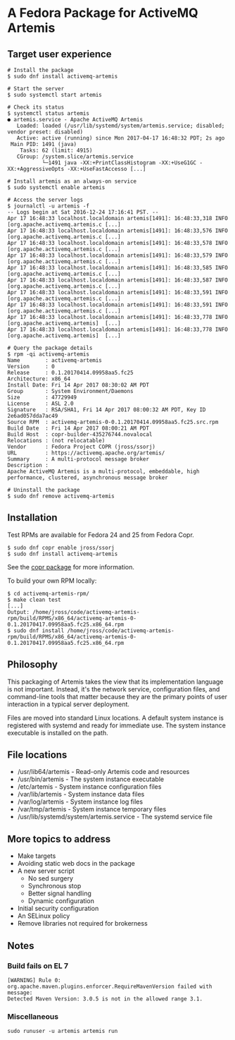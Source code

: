 # A Fedora Package for ActiveMQ Artemis

## Target user experience

    # Install the package
    $ sudo dnf install activemq-artemis

    # Start the server
    $ sudo systemctl start artemis

    # Check its status
    $ systemctl status artemis
    ● artemis.service - Apache ActiveMQ Artemis
       Loaded: loaded (/usr/lib/systemd/system/artemis.service; disabled; vendor preset: disabled)
       Active: active (running) since Mon 2017-04-17 16:48:32 PDT; 2s ago
     Main PID: 1491 (java)
        Tasks: 62 (limit: 4915)
       CGroup: /system.slice/artemis.service
               └─1491 java -XX:+PrintClassHistogram -XX:+UseG1GC -XX:+AggressiveOpts -XX:+UseFastAccesso [...]

    # Install artemis as an always-on service
    $ sudo systemctl enable artemis

    # Access the server logs
    $ journalctl -u artemis -f
    -- Logs begin at Sat 2016-12-24 17:16:41 PST. --
    Apr 17 16:48:33 localhost.localdomain artemis[1491]: 16:48:33,318 INFO  [org.apache.activemq.artemis.c [...]
    Apr 17 16:48:33 localhost.localdomain artemis[1491]: 16:48:33,576 INFO  [org.apache.activemq.artemis.c [...]
    Apr 17 16:48:33 localhost.localdomain artemis[1491]: 16:48:33,578 INFO  [org.apache.activemq.artemis.c [...]
    Apr 17 16:48:33 localhost.localdomain artemis[1491]: 16:48:33,579 INFO  [org.apache.activemq.artemis.c [...]
    Apr 17 16:48:33 localhost.localdomain artemis[1491]: 16:48:33,585 INFO  [org.apache.activemq.artemis.c [...]
    Apr 17 16:48:33 localhost.localdomain artemis[1491]: 16:48:33,587 INFO  [org.apache.activemq.artemis.c [...]
    Apr 17 16:48:33 localhost.localdomain artemis[1491]: 16:48:33,591 INFO  [org.apache.activemq.artemis.c [...]
    Apr 17 16:48:33 localhost.localdomain artemis[1491]: 16:48:33,591 INFO  [org.apache.activemq.artemis.c [...]
    Apr 17 16:48:33 localhost.localdomain artemis[1491]: 16:48:33,778 INFO  [org.apache.activemq.artemis]  [...]
    Apr 17 16:48:33 localhost.localdomain artemis[1491]: 16:48:33,778 INFO  [org.apache.activemq.artemis]  [...]

    # Query the package details
    $ rpm -qi activemq-artemis
    Name        : activemq-artemis
    Version     : 0
    Release     : 0.1.20170414.09958aa5.fc25
    Architecture: x86_64
    Install Date: Fri 14 Apr 2017 08:30:02 AM PDT
    Group       : System Environment/Daemons
    Size        : 47729949
    License     : ASL 2.0
    Signature   : RSA/SHA1, Fri 14 Apr 2017 08:00:32 AM PDT, Key ID 2e6ad057dda7ac49
    Source RPM  : activemq-artemis-0-0.1.20170414.09958aa5.fc25.src.rpm
    Build Date  : Fri 14 Apr 2017 08:00:21 AM PDT
    Build Host  : copr-builder-435276744.novalocal
    Relocations : (not relocatable)
    Vendor      : Fedora Project COPR (jross/ssorj)
    URL         : https://activemq.apache.org/artemis/
    Summary     : A multi-protocol message broker
    Description :
    Apache ActiveMQ Artemis is a multi-protocol, embeddable, high
    performance, clustered, asynchronous message broker

    # Uninstall the package
    $ sudo dnf remove activemq-artemis

## Installation

Test RPMs are available for Fedora 24 and 25 from Fedora Copr.

    $ sudo dnf copr enable jross/ssorj
    $ sudo dnf install activemq-artemis

See the
[copr package](https://copr.fedorainfracloud.org/coprs/jross/ssorj/package/activemq-artemis/)
for more information.

To build your own RPM locally:

    $ cd activemq-artemis-rpm/
    $ make clean test
    [...]
    Output: /home/jross/code/activemq-artemis-rpm/build/RPMS/x86_64/activemq-artemis-0-0.1.20170417.09958aa5.fc25.x86_64.rpm
    $ sudo dnf install /home/jross/code/activemq-artemis-rpm/build/RPMS/x86_64/activemq-artemis-0-0.1.20170417.09958aa5.fc25.x86_64.rpm

## Philosophy

This packaging of Artemis takes the view that its implementation
language is not important.  Instead, it's the network service,
configuration files, and command-line tools that matter because they
are the primary points of user interaction in a typical server
deployment.

Files are moved into standard Linux locations.  A default system
instance is registered with systemd and ready for immediate use.  The
system instance executable is installed on the path.

## File locations

 - /usr/lib64/artemis - Read-only Artemis code and resources
 - /usr/bin/artemis - The system instance executable
 - /etc/artemis - System instance configuration files
 - /var/lib/artemis - System instance data files
 - /var/log/artemis - System instance log files
 - /var/tmp/artemis - System instance temporary files
 - /usr/lib/systemd/system/artemis.service - The systemd service file

## More topics to address

 - Make targets
 - Avoiding static web docs in the package
 - A new server script
   - No sed surgery
   - Synchronous stop
   - Better signal handling
   - Dynamic configuration
 - Initial security configuration
 - An SELinux policy
 - Remove libraries not required for brokerness

## Notes

### Build fails on EL 7

    [WARNING] Rule 0: org.apache.maven.plugins.enforcer.RequireMavenVersion failed with message:
    Detected Maven Version: 3.0.5 is not in the allowed range 3.1.

### Miscellaneous

    sudo runuser -u artemis artemis run
